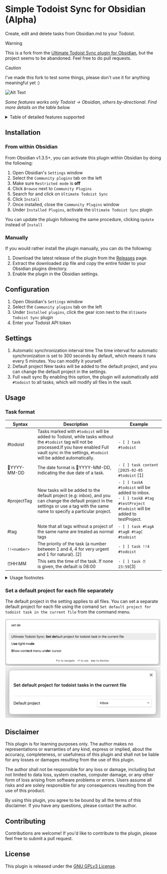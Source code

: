 # Simple Todoist Sync for Obsidian (Alpha)

Create, edit and delete tasks from Obsidian.md to your Todoist.

> [!WARNING]
> This is a fork from the [Ultimate Todoist Sync plugin for Obsidian](https://github.com/HeroBlackInk/ultimate-todoist-sync-for-obsidian), but the project seems to be abandoned. Feel free to do pull requests.

> [!CAUTION]
> I've made this fork to test some things, please don't use it for anything meaningful yet :)


![Alt Text](/attachment/demo.gif)




*Some features works only Todoist -> Obsidian, others by-directional. Find more details on the table below.*

<details>

<summary>Table of detailed features supported</summary>

| Feature                 | from Obsidian to Todoist | from Todoist to Obsidian | 
|-------------------------|-------------------------------|-------------------------------|
| Add task                | ✅                            | 🔜                           |             
| Delete task             | ✅                            | 🔜                           |             
| Modify task content     | ✅                            | ✅                           |             
| Modify task due date    | ✅                            | ✅                           |    
| Modify task due time    | ✅                            | 🔜                           |             
| Modify task description | 🔜                            | 🔜                           |             
| Modify task labels/tags | ✅                            | 🔜                           |             
| Mark task as completed  | ✅                            | ✅                           |             
| Mark task as uncompleted| ✅                            | ✅                           |             
| Modify project          | 🔜                            | 🔜                           |             
| Modify section          | 🔜                            | 🔜                           |             
| Modify priority [1]     | ✅                            | 🔜                           | 
| Add reminder            | 🔜                            | 🔜                           |
| Move tasks between files| 🔜                            | 🔜                           |
| Added-at date           | 🔜                            | 🔜                           |
| Completed-at date       | 🔜                            | 🔜                           |
| Task notes [2]          | 🔜                            | ✅                           |

- [1] Task priority only support one-way synchronization
- [2] Task notes/comments only support one-way synchronization from Todoist to Obsidian.

</details>

## Installation

### From within Obsidian

From Obsidian v1.3.5+, you can activate this plugin within Obsidian by doing the following:

1. Open Obsidian's `Settings` window
2. Select the `Community plugins` tab on the left
3. Make sure `Restricted mode` is **off**
4. Click `Browse` next to `Community Plugins`
5. Search for and click on `Ultimate Todoist Sync`
6. Click `Install`
7. Once installed, close the `Community Plugins` window
8. Under `Installed Plugins`, activate the `Ultimate Todoist Sync` plugin

You can update the plugin following the same procedure, clicking `Update` instead of `Install`

### Manually

If you would rather install the plugin manually, you can do the following:

1. Download the latest release of the plugin from the [Releases](https://github.com/eudennis/ultimate-todoist-sync-for-obsidian-experiment/releases) page.
2. Extract the downloaded zip file and copy the entire folder to your Obsidian plugins directory.
3. Enable the plugin in the Obsidian settings.


## Configuration

1. Open Obsidian's `Settings` window
2. Select the `Community plugins` tab on the left
3. Under `Installed plugins`, click the gear icon next to the `Ultimate Todoist Sync` plugin
4. Enter your Todoist API token


## Settings
1. Automatic synchronization interval time
The time interval for automatic synchronization is set to 300 seconds by default, which means it runs every 5 minutes. You can modify it yourself.
2. Default project
New tasks will be added to the default project, and you can change the default project in the settings. 
3. Full vault sync
By enabling this option, the plugin will automatically add `#todoist` to all tasks, which will modify all files in the vault.


## Usage

### Task format

| Syntax | Description | Example |
| --- | --- | --- |
|#todoist           |   Tasks marked with `#todoist` will be added to Todoist, while tasks without the `#todoist` tag will not be processed.If you have enabled Full vault sync in the settings, `#todoist` will be added automatically.| `- [ ] task #todoist`|
| 📅YYYY-MM-DD      | The date format is 📅YYYY-MM-DD, indicating the due date of a task. | `- [ ] task content 📅2025-02-05 #todoist` [1] |
| #projectTag       | New tasks will be added to the default project (e.g: inbox), and you can change the default project in the settings or use a tag with the same name to specify a particular project. | `- [ ] taskA #todoist` will be added to inbox.<br>`- [ ] taskB #tag #testProject #todoist` will be added to testProject.|
| #tag              | Note that all tags without a project of the same name are treated as normal tags | `- [ ] task #tagA #tagB #tagC #todoist` |
|   `!!<number>`    | The priority of the task (a number between 1 and 4, 4 for very urgent and 1 for natural). [2] | `- [ ] task !!4 #todoist` |
|⏰HH:MM             |This sets the time of the task. If none is given, the default is 08:00|`- [ ] task ⏰23:59`[3]|

<details>
<summary>Usage footnotes</summary>

- [1] Supports the following emojis: 📅, 📆, 🗓, 🗓️
- [2] Keep in mind that very urgent is the priority 1 on clients. So, the priority 1 in the client corresponds to the number 4 here (Because that's how the official API of Todoist is designed.).
- [3] Supports the following emojis: ⏰, ⏲

</details>

###  Set a default project for each file separately

The default project in the setting applies to all files. You can set a separate default project for each file using the comand `Set default project for todoist task in the current file` from the command menu. 

<img src="/attachment/command-set-default-project-for-file.png" width="500">
<img src="/attachment/default-project-for-file-modal.png" width="500">


## Disclaimer

This plugin is for learning purposes only. The author makes no representations or warranties of any kind, express or implied, about the accuracy, completeness, or usefulness of this plugin and shall not be liable for any losses or damages resulting from the use of this plugin.

The author shall not be responsible for any loss or damage, including but not limited to data loss, system crashes, computer damage, or any other form of loss arising from software problems or errors. Users assume all risks and are solely responsible for any consequences resulting from the use of this product.

By using this plugin, you agree to be bound by all the terms of this disclaimer. If you have any questions, please contact the author.


## Contributing

Contributions are welcome! If you'd like to contribute to the plugin, please feel free to submit a pull request.


## License

This plugin is released under the [GNU GPLv3 License](/LICENSE.md).

